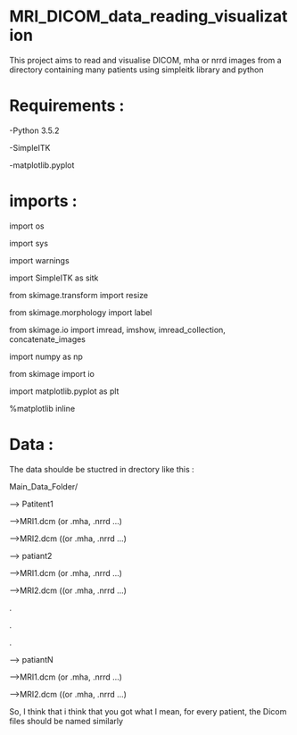 # MRI_DICOM_data_reading_visualization
This project aims to read and visualise DICOM, mha or nrrd images from a directory containing many patients using simpleitk library and python

# Requirements : 

-Python 3.5.2

-SimpleITK

-matplotlib.pyplot

# imports :
import os

import sys

import warnings

import SimpleITK as sitk

from skimage.transform import resize

from skimage.morphology import label

from skimage.io import imread, imshow, imread_collection, concatenate_images

import numpy as np

from skimage import io

import matplotlib.pyplot as plt

%matplotlib inline

# Data :

The data shoulde be stuctred in drectory like this :

Main_Data_Folder/

--> Patitent1

  -->MRI1.dcm (or .mha, .nrrd ...)

  -->MRI2.dcm ((or .mha, .nrrd ...)

--> patiant2

  -->MRI1.dcm (or .mha, .nrrd ...)

  -->MRI2.dcm ((or .mha, .nrrd ...)

.

.

.

--> patiantN

  -->MRI1.dcm (or .mha, .nrrd ...)

  -->MRI2.dcm ((or .mha, .nrrd ...)

So, I think that i think that you got what I mean, for every patient, the Dicom files should be named similarly  

